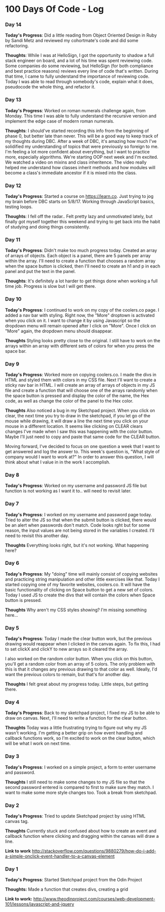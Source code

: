 # 100 Days Of Code - Log

### Day 14

**Today's Progress**: Did a little reading from Object Oriented Design in Ruby by Sandi Metz and reviewed my cohortmate's code and did some refactoring. 

**Thoughts**: While I was at HelloSign, I got the opportunity to shadow a full stack engineer on board, and a lot of his time was spent reviewing code. Some companies do some reviewing, but HelloSign (for both compliance and best practice reasons) reviews every line of code that's written. During that time, I came to fully understand the importance of reviewing code. Today I was able to read through somebody's code, explain what it does, pseudocode the whole thing, and refactor it. 

### Day 13

**Today's Progress**: Worked on roman numerals challenge again, from Monday. This time I was able to fully understand the recursive version and implement the edge case of modern roman numerals.

**Thoughts**: I should've started recording this info from the beginning of phase 0, but better late than never. This will be a good way to keep track of my thoughts during DBC. After a week of DBC, it's amazing how much I've solidified my understanding of topics that were previously so foreign to me. I'm feeling a lot more confident about everything, but I want to practice more, especially algorithms. We're starting OOP next week and I'm excited. We watched a video on mixins and class inheritence. The video really helped me understand how classes inherit methods and how modules will become a class's immediate ancestor if it is mixed into the class. 

### Day 12

**Today's Progress**: Started a course on https://learn.co. Just trying to jog my brain before DBC starts on 5/8/17. Working through JavaScript basics, testing loops.

**Thoughts**: I fell off the radar.. Felt pretty lazy and unmotivated lately, but finally got myself together this weekend and trying to get back into the habit of studying and doing things consistently.


### Day 11

**Today's Progress**: Didn't make too much progress today. Created an array of arrays of objects. Each object is a panel, there are 5 panels per array within the array. I'll need to create a function that chooses a random array when the space button is clicked, then I'll need to create an h1 and p in each panel and put the text in the panel. 

**Thoughts**: It's definitely a lot harder to get things done when working a full time job. Progress is slow but I will get there. 

### Day 10

**Today's Progress**: I continued to work on my copy of the coolers.co page. I added a nav bar with styling. Right now, the "More" droptown is activated when you click on it. I want to change it by using Javascript so the dropdown menu will remain opened after I click on "More". Once I click on "More" again, the dropdown menu should disappear.

**Thoughts** Styling looks pretty close to the original. I still have to work on the arrays within an array with different sets of colors for when you press the space bar. 

### Day 9

**Today's Progress**: Worked more on copying coolers.co. I made the divs in HTML and styled them with colors in my CSS file. Next I'll want to create a sticky nav bar in HTML. I will create an array of arrays of objects in my JS file and create a function that will choose one of the arrays randomly when the space button is pressed and display the color of the name, the Hex code, as well as change the color of the panel to the Hex color. 

**Thoughts** Also noticed a bug in my Sketchpad project. When you click on clear, the next time you try to draw in the sketchpad, if you let go of the mouse while drawing, it will draw a line the next time you click on your mouse in a different location. It seems like clicking on CLEAR clears changes I've made when I saw this was happening with the color button. Maybe I'll just need to copy and paste that same code for the CLEAR button. 

Moving forward, I've decided to focus on one question a week that I want to get answered and log the answer to. This week's question is, "What style of company would I want to work at?" In order to answer this question, I will think about what I value in in the work I accomplish.

### Day 8

**Today's Progress**: Worked on my username and password JS file but function is not working as I want it to.. will need to revisit later.

### Day 7

**Today's Progress**: I worked on my username and password page today. Tried to alter the JS so that when the submit button is clicked, there would be an alert when passwords don't match. Code looks rght but for some reason, the input values are not being stored in the variables I created. I'll need to revisit this another day. 

**Thoughts** Everything looks right, but it's not working. What happening here? 

### Day 6

**Today's Progress**: My "doing" time will mainly consist of copying websites and practicing string manipulation and other little exercises like that. Today I started copying one of my favorite websites, coolers.co. It will have the basic functionality of clicking on Space button to get a new set of colors. Today I used JS to create the divs that will contain the colors when Space button is pressed. 

**Thoughts** Why aren't my CSS styles showing? I'm missing something here...


### Day 5

**Today's Progress**: Today I made the clear button work, but the previous drawing would reappear when I clicked in the canvas again. To fix this, I had to set clickX and clickY to new arrays so it cleared the array.

I also worked on the random color button. When you click on this button, you'll get a random color from an array of 5 colors. The only problem with this is that it changes any previous drawing to that color as well. Ideally, I'd want the previous colors to remain, but that's for another day. 

**Thoughts** I felt great about my progress today. Little steps, but getting there.


### Day 4

**Today's Progress**: Back to my sketchpad project, I fixed my JS to be able to draw on canvas. Next, I'll need to write a function for the clear button. 

**Thoughts** Today was a little frustrating trying to figure out why my JS wasn't working. I'm getting a better grip on how event handling and callback functions work, so I'm excited to work on the clear button, which will be what I work on next time. 


### Day 3

**Today's Progress**: I worked on a simple project, a form to enter username and password. 

**Thoughts** I still need to make some changes to my JS file so that the second password entered is compared to first to make sure they match. I want to make some more style changes too. Took a break from sketchpad.


### Day 2

**Today's Progress**: Tried to update Sketchpad project by using HTML canvas tag. 

**Thoughts** Currently stuck and confused about how to create an event and callback function where clicking and dragging within the canvas will draw a line. 

**Link to work** http://stackoverflow.com/questions/9880279/how-do-i-add-a-simple-onclick-event-handler-to-a-canvas-element

### Day 1

**Today's Progress**: Started Sketchpad project from the Odin Project

**Thoughts:** Made a function that creates divs, creating a grid 

**Link to work:** http://www.theodinproject.com/courses/web-development-101/lessons/javascript-and-jquery

